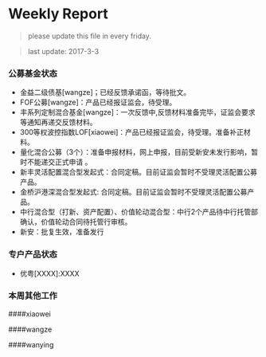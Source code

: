 # Weekly Report

>please update this file in every friday.

>last update: 2017-3-3


### 公募基金状态
- 金益二级债基[wangze]；已经反馈承诺函，等待批文。
- FOF公募[wangze]：产品已经报证监会，待受理。
- 丰系列定制混合基金[wangze]：一次反馈中,反馈材料准备完毕，证监会要求等通知再递交反馈材料。
- 300等权波控指数LOF[xiaowei]：产品已经报证监会，待受理。准备补正材料。
- 量化混合公募（3个）：准备申报材料，网上申报，目前受新安未发行影响，暂时不能递交正式申请 。
- 新丰灵活配置混合型发起式：合同定稿。目前证监会暂时不受理灵活配置公募产品。
- 金桥沪港深混合型发起式: 合同定稿。目前证监会暂时不受理灵活配置公募产品。
- 中行混合型（打新、资产配置）、价值轮动混合型：中行2个产品待中行托管部确认，价值轮动合同待托管行审核。
- 新安：批复生效，准备发行



### 专户产品状态
- 优粤[XXXX]:XXXX



### 本周其他工作
####xiaowei

####wangze

####wanying
